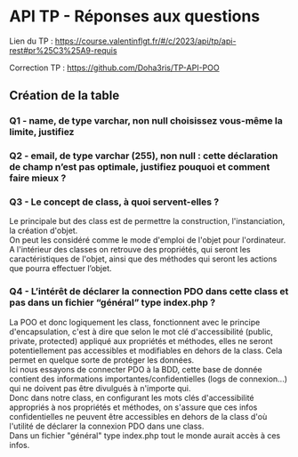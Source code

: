 # API TP - Réponses aux questions

Lien du TP : https://course.valentinflgt.fr/#/c/2023/api/tp/api-rest#pr%25C3%25A9-requis

Correction TP : https://github.com/Doha3ris/TP-API-POO

## Création de la table
### Q1 - name, de type varchar, non null choisissez vous-même la limite, justifiez


### Q2 -  email, de type varchar (255), non null :  cette déclaration de champ n’est pas optimale, justifiez pouquoi et comment faire mieux ? 

### Q3 - Le concept de class, à quoi servent-elles ?
Le principale but des class est de permettre la construction, l'instanciation, la création d'objet.<br>
On peut les considéré comme le mode d'emploi de l'objet pour l'ordinateur.<br>
A l'intérieur des classes on retrouve des propriétés, qui seront les caractéristiques de l'objet, ainsi que des méthodes qui seront les actions que pourra effectuer l’objet.

### Q4 - L’intérêt de déclarer la connection PDO dans cette class et pas dans un fichier “général” type index.php ?
La POO et donc logiquement les class, fonctionnent avec le principe d'encapsulation, c'est à dire que selon le mot clé d'accessibilité (public, private, protected) appliqué aux propriétés et méthodes, elles ne seront potentiellement pas accessibles et modifiables en dehors de la class. Cela permet en quelque sorte de protéger les données.<br>
Ici nous essayons de connecter PDO à la BDD, cette base de donnée contient des informations importantes/confidentielles (logs de connexion...) qui ne doivent pas être divulgués à n'importe qui.<br>
Donc dans notre class, en configurant les mots clés d'accessibilité appropriés à nos propriétés et méthodes, on s'assure que ces infos confidentielles ne peuvent être accessibles en dehors de la class d'où l'utilité de déclarer la connexion PDO dans une class.<br>
Dans un fichier "général" type index.php tout le monde aurait accès à ces infos.